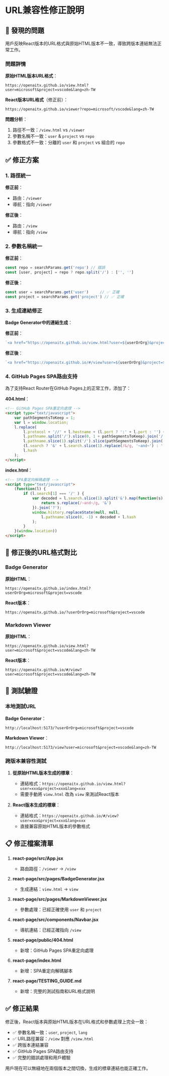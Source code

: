 # URL兼容性修正說明

## 🐛 發現的問題

用戶反映React版本的URL格式與原始HTML版本不一致，導致跨版本連結無法正常工作。

### 問題詳情

**原始HTML版本URL格式**：
```
https://openaitx.github.io/view.html?user=microsoft&project=vscode&lang=zh-TW
```

**React版本URL格式**（修正前）：
```
https://openaitx.github.io/viewer?repo=microsoft/vscode&lang=zh-TW
```

**問題分析**：
1. 路徑不一致：`/view.html` vs `/viewer`
2. 參數名稱不一致：`user` & `project` vs `repo`
3. 參數格式不一致：分離的 `user` 和 `project` vs 組合的 `repo`

## ✅ 修正方案

### 1. 路徑統一

**修正前**：
- 路由：`/viewer`
- 導航：指向 `/viewer`

**修正後**：
- 路由：`/view`
- 導航：指向 `/view`

### 2. 參數名稱統一

**修正前**：
```javascript
const repo = searchParams.get('repo') // 錯誤
const [user, project] = repo ? repo.split('/') : ['', '']
```

**修正後**：
```javascript
const user = searchParams.get('user')     // ✅ 正確
const project = searchParams.get('project') // ✅ 正確
```

### 3. 生成連結修正

**Badge Generator中的連結生成**：

**修正前**：
```javascript
`<a href="https://openaitx.github.io/view.html?user=${userOrOrg}&project=${project}&lang=${lang.code}">...`
```

**修正後**：
```javascript
`<a href="https://openaitx.github.io/#/view?user=${userOrOrg}&project=${project}&lang=${lang.code}">...`
```

### 4. GitHub Pages SPA路由支持

為了支持React Router在GitHub Pages上的正常工作，添加了：

**404.html**：
```html
<!-- GitHub Pages SPA重定向處理 -->
<script type="text/javascript">
    var pathSegmentsToKeep = 1;
    var l = window.location;
    l.replace(
        l.protocol + '//' + l.hostname + (l.port ? ':' + l.port : '') +
        l.pathname.split('/').slice(0, 1 + pathSegmentsToKeep).join('/') + '/?/' +
        l.pathname.slice(1).split('/').slice(pathSegmentsToKeep).join('/').replace(/&/g, '~and~') +
        (l.search ? '&' + l.search.slice(1).replace(/&/g, '~and~') : '') +
        l.hash
    );
</script>
```

**index.html**：
```html
<!-- SPA重定向解碼處理 -->
<script type="text/javascript">
    (function(l) {
        if (l.search[1] === '/' ) {
            var decoded = l.search.slice(1).split('&').map(function(s) { 
                return s.replace(/~and~/g, '&')
            }).join('?');
            window.history.replaceState(null, null,
                l.pathname.slice(0, -1) + decoded + l.hash
            );
        }
    }(window.location))
</script>
```

## 🔄 修正後的URL格式對比

### Badge Generator
**原始HTML**：
```
https://openaitx.github.io/index.html?userOrOrg=microsoft&project=vscode
```

**React版本**：
```
https://openaitx.github.io/?userOrOrg=microsoft&project=vscode
```

### Markdown Viewer
**原始HTML**：
```
https://openaitx.github.io/view.html?user=microsoft&project=vscode&lang=zh-TW
```

**React版本**：
```
https://openaitx.github.io/#/view?user=microsoft&project=vscode&lang=zh-TW
```

## 🧪 測試驗證

### 本地測試URL

**Badge Generator**：
```
http://localhost:5173/?userOrOrg=microsoft&project=vscode
```

**Markdown Viewer**：
```
http://localhost:5173/view?user=microsoft&project=vscode&lang=zh-TW
```

### 跨版本兼容性測試

1. **從原始HTML版本生成的標章**：
   - 連結格式：`https://openaitx.github.io/view.html?user=xxx&project=xxx&lang=xxx`
   - 需要手動將 `view.html` 改為 `view` 來測試React版本

2. **React版本生成的標章**：
   - 連結格式：`https://openaitx.github.io/#/view?user=xxx&project=xxx&lang=xxx`
   - 直接兼容原始HTML版本的參數格式

## 📋 修正檔案清單

1. **react-page/src/App.jsx**
   - 路由路徑：`/viewer` → `/view`

2. **react-page/src/pages/BadgeGenerator.jsx**
   - 生成連結：`view.html` → `view`

3. **react-page/src/pages/MarkdownViewer.jsx**
   - 參數處理：已經正確使用 `user` 和 `project`

4. **react-page/src/components/Navbar.jsx**
   - 導航連結：已經正確指向 `/view`

5. **react-page/public/404.html**
   - 新增：GitHub Pages SPA重定向處理

6. **react-page/index.html**
   - 新增：SPA重定向解碼腳本

7. **react-page/TESTING_GUIDE.md**
   - 新增：完整的測試指南和URL格式說明

## ✅ 修正結果

修正後，React版本與原始HTML版本在URL格式和參數處理上完全一致：

- ✅ 參數名稱一致：`user`, `project`, `lang`
- ✅ URL路徑兼容：`/view` 對應 `/view.html`
- ✅ 跨版本連結兼容
- ✅ GitHub Pages SPA路由支持
- ✅ 完整的錯誤處理和用戶體驗

用戶現在可以無縫地在兩個版本之間切換，生成的標章連結也能正確工作。 